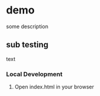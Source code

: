# demo 
some description

## sub  testing

text

### Local Development

1. Open index.html in your browser
